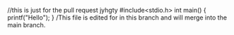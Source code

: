 //this is just for the pull request
jyhgty
#include<stdio.h>
int main()
{
printf("Hello");
}
/This file is edited for in this branch and will merge into the main branch.
